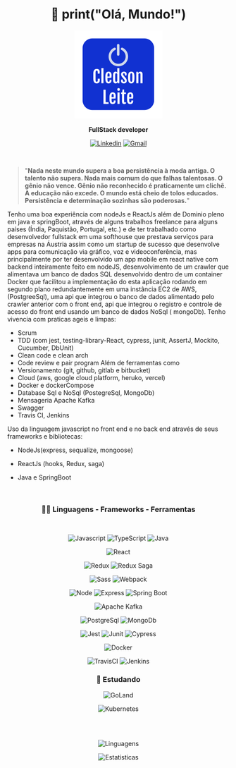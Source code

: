 <div align="center">

# :wave: print("Olá, Mundo!")

![Cledson Leite](MeuLogo.png)
</div>

<div align="center">

**FullStack developer**
</div>
  
<div align="center">
  
[![Linkedin](https://img.shields.io/badge/-Linkedin-blue?style=flat-square&logo=Linkedin&logoColor=white)](https://www.linkedin.com/in/cledson-leite-223b661a0/) [![Gmail](https://img.shields.io/badge/-Gmail-c14438?style=flat-square&logo=Gmail&logoColor=white)](mailto:csbetsonline@gmail.com) 
</div>
  
<br>

>"**Nada neste mundo supera a boa persistência à moda antiga. O talento não supera. Nada mais comum do que falhas talentosas. O gênio não vence. Gênio não reconhecido é praticamente um clichê. A educação não excede. O mundo está cheio de tolos educados. Persistência e determinação sozinhas são poderosas.**"
>
Tenho uma boa experiência com nodeJs e ReactJs além de Dominio pleno em java e springBoot, através de alguns trabalhos freelance para alguns países (Índia, Paquistão, Portugal, etc.) e de ter trabalhado como desenvolvedor fullstack em uma softhouse que prestava serviços para empresas na Áustria assim como um startup de sucesso que desenvolve apps para comunicação via gráfico, voz e videoconferência, mas principalmente por ter desenvolvido um app mobile em react native com backend inteiramente feito em nodeJS, desenvolvimento de um crawler que alimentava um banco de dados SQL desenvolvido dentro de um container Docker que facilitou a implementação do esta aplicação rodando em segundo plano redundantemente em uma instância EC2 de AWS, (PostgreeSql), uma api que integrou o banco de dados alimentado pelo crawler anterior com o front end, api que integrou o registro e controle de acesso do front end usando um banco de dados NoSql ( mongoDb).
Tenho vivencia com praticas ageis e limpas:
- Scrum
- TDD (com jest, testing-library-React, cypress, junit, AssertJ, Mockito, Cucumber, DbUnit)
- Clean code e clean arch
- Code review e pair program
Além de ferramentas como
- Versionamento (git, github, gitlab e bitbucket)
- Cloud (aws, google cloud platform, heruko, vercel)
- Docker e dockerCompose
- Database Sql e NoSql (PostegreSql, MongoDb)
- Mensageria Apache Kafka
- Swagger
- Travis CI, Jenkins

Uso da linguagem javascript no front end e no back end através de seus frameworks e bibliotecas:
- NodeJs(express, sequalize, mongoose)
- ReactJs (hooks, Redux, saga)

- Java e SpringBoot

<br>
<div align="center">

### :hammer::wrench:  Linguagens - Frameworks - Ferramentas
</div>
<br>
<div align="center">
  
![Javascript](https://img.shields.io/badge/JavaScript-F7DF1E?style=for-the-badge&logo=javascript&logoColor=black) ![TypeScript](https://img.shields.io/badge/TypeScript-007ACC?style=for-the-badge&logo=typescript&logoColor=white) ![Java](https://img.shields.io/badge/Java-ED8B00?style=for-the-badge&logo=java&logoColor=white)

![React](https://img.shields.io/badge/-React-61DAFB?style=for-the-badge&logo=react&logoColor=000)

![Redux](https://img.shields.io/badge/-Redux-764ABC?style=for-the-badge&logo=Redux&logoColor=fff) ![Redux Saga](https://img.shields.io/badge/-Redux_Saga-999999?style=for-the-badge&logo=Redux-saga&logoColor=000)
  
  ![Sass](https://img.shields.io/badge/-Sass-CC6699?style=for-the-badge&logo=Sass&logoColor=fff) ![Webpack](https://img.shields.io/badge/-Webpack-8DD6F9?style=for-the-badge&logo=Webpack&logoColor=000)

![Node](https://img.shields.io/badge/-NodeJs-339933?style=for-the-badge&logo=node.js&logoColor=fff) ![Express](https://img.shields.io/badge/-Express-000?style=for-the-badge&logo=Express&logoColor=fff) ![Spring Boot](https://img.shields.io/badge/-SpringBoot-6DB33F?style=for-the-badge&logo=Spring&logoColor=fff)

  ![Apache Kafka](https://img.shields.io/badge/-kafka-231F20?style=for-the-badge&logo=Apachekafka&logoColor=fff)
  
  ![PostgreSql](https://img.shields.io/badge/-PostgreSql-336791?style=for-the-badge&logo=PostgreSql&logoColor=fff) ![MongoDb](https://img.shields.io/badge/-MongoDb-47A248?style=for-the-badge&logo=MongoDb&logoColor=fff) 

  
![Jest](https://img.shields.io/badge/-Jest-C21325?style=for-the-badge&logo=Jest&logoColor=fff) ![Junit](https://img.shields.io/badge/-Junit-25A162?style=for-the-badge&logo=junit5&logoColor=fff) ![Cypress](https://img.shields.io/badge/-Cypress-17202C?style=for-the-badge&logo=cypress&logoColor=ffffff)

![Docker](https://img.shields.io/badge/-Docker-2496ED?style=for-the-badge&logo=Docker&logoColor=fff)
  
![TravisCI](https://img.shields.io/badge/-TravisCI-3EAAAF?style=for-the-badge&logo=travisci&logoColor=fff) ![Jenkins](https://img.shields.io/badge/-Jenkins-D24939?style=for-the-badge&logo=jenkins&logoColor=fff)
</div>
<div align="center">

### :book: **Estudando**
 ![GoLand](https://img.shields.io/badge/-GoLand-000000?style=flat-square&logo=GoLand&logoColor=ffffff)
 
 ![Kubernetes](https://img.shields.io/badge/-Kubernetes-326CE5?style=flat-square&logo=Kubernetes&logoColor=ffffff)

</div>


</div>

<br><br>

<div align="center">
  
![Linguagens](https://github-readme-stats.vercel.app/api/top-langs/?username=cledson-leite&theme=dracula&count_lang=10&custom_title=Linguagens)

![Estatisticas](https://github-readme-stats.vercel.app/api?username=cledson-leite&show_icons=true&theme=dracula&custom_title=Estatisticas)
  
</div>

<!--[![Readme Card](https://github-readme-stats.vercel.app/api/pin/?username=cledson-leite&repo=cpf_brasil&theme=dracula)](https://github.com/cledson-leite/cpf_brasil) 
[![Readme Card](https://github-readme-stats.vercel.app/api/pin/?username=cledson-leite&repo=calculadora&theme=dracula)](https://github.com/cledson-leite/calculadora) [![Readme Card](https://github-readme-stats.vercel.app/api/pin/?username=cledson-leite&repo=crudUsuarios&theme=dracula)](https://github.com/cledson-leite/crudUsuarios) [![Readme Card](https://github-readme-stats.vercel.app/api/pin/?username=cledson-leite&repo=bookstoremanager&theme=dracula)](https://github.com/cledson-leite/bookstoremanager) -->

